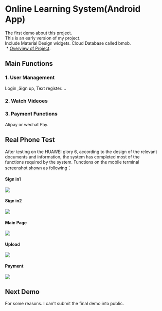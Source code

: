 # Online Learning System(Android App)
The first demo about this project.  
This is an early version of my project.  
Include Material Design widgets. Cloud Database called bmob.  
  * [Overview of Project](https://github.com/Kong96/OnlineLearningSystem/blob/master/Online%20Learning%20System.pptx).  
## Main Functions  
### 1. User Management  
Login ,Sign up, Text register....  
### 2. Watch Videoes  
### 3. Payment Functions  
Alipay or wechat Pay.  
## Real Phone Test  
  After testing on the HUAWEI glory 6, according to the design of the relevant documents and information, the system has completed most of the functions required by the system. Functions on the mobile terminal screenshot shown as following：  
#### Sign in1  
![](https://github.com/Kong96/OnlineLearningSystem/blob/master/ezgif-1-44cea1b999.gif)
#### Sign in2  
![](https://github.com/Kong96/OnlineLearningSystem/blob/master/ezgif-1-b9c3f3a0dd.gif) 
#### Main Page 
![](https://github.com/Kong96/OnlineLearningSystem/blob/master/ezgif-1-b9c3f3a0dd.gif)  
#### Upload   
![](https://github.com/Kong96/OnlineLearningSystem/blob/master/ezgif-1-3637c952b1.gif)  
#### Payment   
![](https://github.com/Kong96/OnlineLearningSystem/blob/master/ezgif-1-855a5d170f.gif)
## Next Demo  
For some reasons. I can't submit the final demo into public.
